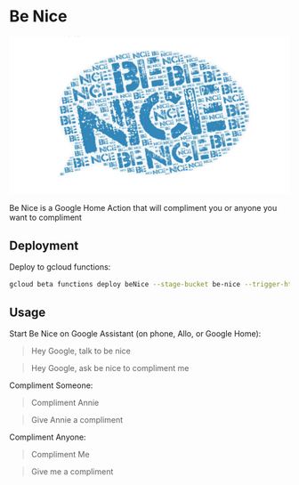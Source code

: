 # Be Nice

![be-nice](artifacts/be-nice-1920x1080.jpg)

Be Nice is a Google Home Action that will compliment you or anyone you want to compliment

## Deployment

Deploy to gcloud functions:

```sh
gcloud beta functions deploy beNice --stage-bucket be-nice --trigger-http --entry-point beNice
```

## Usage

Start Be Nice on Google Assistant (on phone, Allo, or Google Home):
> Hey Google, talk to be nice

> Hey Google, ask be nice to compliment me 

Compliment Someone:
> Compliment Annie

> Give Annie a compliment

Compliment Anyone:
> Compliment Me

> Give me a compliment